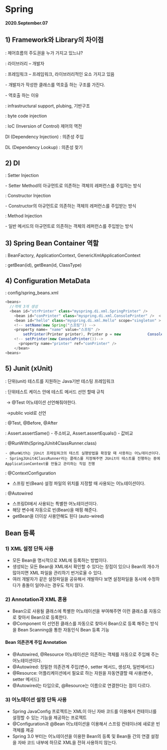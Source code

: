 # **Spring**

**2020.September.07**

 

## 1)  Framework와 Library의 차이점

: 제어흐름의 주도권을 누가 가지고 있느냐?

: 라이브러리 – 개발자

: 프레임워크 – 프레임워크, 라이브러리적인 요소 가지고 있음

\-    개발자가 작성한 클래스를 역호출 하는 구조를 가진다.

\-    역호출 하는 이유

: infrastructural support, plubing, 기반구조

: byte code injection

: IoC (Inversion of Control) 제어의 역전

DI (Dependency Injection) : 의존성 주입

DL (Dependency Lookup) : 의존성 찾기

 

## 2)  DI

: Setter Injection

\-    Setter Method의 아규먼트로 의존하는 객체의 레퍼런스를 주입하는 방식

: Constructor Injection

\-    Constructor의 아규먼트로 의존하는 객체의 레퍼런스를 주입받는 방식

: Method Injection

\-    일반 메서드의 아규먼트로 의존하는 객체의 레퍼런스를 주입받는 방식

 

## 3)  Spring Bean Container 역할

: BeanFactory, ApplicationContext, GenericXmlApplicationContext

: getBean(id), getBean(id, ClassType)

 

## 4)  Configuration MetaData

: config/spring_beans.xml

 

```java
<beans>
  //객체 3개 생성
  <bean id="strPrinter" class="myspring.di.xml.SpringPrinter" />
	<bean id="conPrinter" class="myspring.di.xml.ConsolePrinter" />  <!—scope : singleton, prototype, request, session -->
	<bean id="hello" class="myspring.di.xml.Hello" scope="singleton" > 
    <!-- setName(new Spring("스프링")) -->
    <property name= "name" value="스프링" />
    	setPrinter(Printer printer), Printer p = new 			ConsolePrinter();
    <!-- setPrinter(new ConsolePrinter())-->
      <property name="printer" ref="conPrinter" />
	</bean>
<beans>
```

 

 ## 5) Junit (xUnit)

: 단위(unit) 테스트를 지원하는 Java기반 테스팅 프레임워크

: 단위테스트 케이스 안에 테스트 메서드 선언 할때 규칙

​	-> @Test 어노테이션 선언해줘야한다.

​	->public void로 선언

: @Test, @Before, @After

: Assert.assertSame() - 주소비교, Assert.assertEquals() - 값비교

: @RunWith(SpringJUnit4ClassRunner.class)

	- @RunWith는 jUnit 프레임워크의 테스트 실행방법을 확장할 때 사용하는 어노테이션이다.
	- SpringJUnit4ClassRunner라는 클래스를 지정해주면 JUnit이 테스트를 진행하는 중에 ApplicationContext를 만들고 관리하는 직업 진행

: @ContextConfiguration

* 스프링 빈(Bean) 설정 파일의 위치를 지정할 때 사용되는 어노테이션이다.

: @Autowired

*  스프링DI에서 사용되는 특별한 어노테이션이다.
* 해당 변수에 자동으로 빈(Bean)을 매핑 해준다.
* getBean을 더이상 사용안해도 된다 (auto-wired)



## Bean 등록

### 1) XML 설정 단독 사용

* 모든 Bean을 명시적으로 XML에 등록하는 방법이다.
* 생성되는 모든 Bean을 XML에서 확인할 수 있다는 장접이 있으나 Bean의 개수가 많아지면 XML 파일을 관리하기 번거로울 수 있다.
* 여러 개발자가 같은 설정파일을 공유해서 개발하다 보면 설정파일을 동시에 수정하다가 충돌이 일어나는 경우도 적지 않다.



### 2) Annotation과 XML 혼용

* Bean으로 사용될 클래스에 특별한 어노테이션을 부여해주면 이런 클래스를 자동으로 찾아서 Bean으로 등록한다.
* @Component 이 선언죈 클래스를 자동으로 찾아서 Bean으로 등록 해주는 방식을 Bean Scanning을 통한 자동인식 Bean 등록 기능

#### Bean 의존관계 주입 Annotation

* @Autowired, @Resource 어노테이션은 의존하는 객체를 자동으로 주입해 주는 어노테이션이다.
* @Autowired: 정밀한 의존관계 주입(변수, setter 메서드, 생성자, 일반메서드)
* @Resource: 어플리케이션에서 필요로 하는 자원을 자동연결할 때 사용(변수, setter 메서드)
* @Autowired는 타입으로, @Resource는 이름으로 연결한다는 점이 다르다.



### 3) 어노테이션 설정 단독 사용

* Spring JavaConfig 프로젝트는 XML이 아닌 자바 코드를 이용해서 컨테이너를 설정할 수 있는 기능을 제공하는 프로젝트
* @Configuration과 @Bean 어노테이션을 이용해서 스프링 컨테이너에 새로운 빈 객체를 제공
* Spring 3.0 부터는 어노테이션을 이용한 Bean의 등록 및 Bean들 간의 연결 설정을 자바 코드 내부에 하므로 XML을 전혀 사용하지 않는다.



